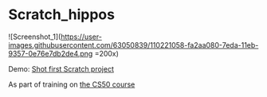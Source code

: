 # Scratch_hippos

![Screenshot_1](https://user-images.githubusercontent.com/63050839/110221058-fa2aa080-7eda-11eb-9357-0e76e7db2de4.png =200x)

Demo: [Shot first Scratch project](https://scratch.mit.edu/projects/4975459770) 

As part of training on [the CS50 course](https://cs50.harvard.edu/x/2021/)
